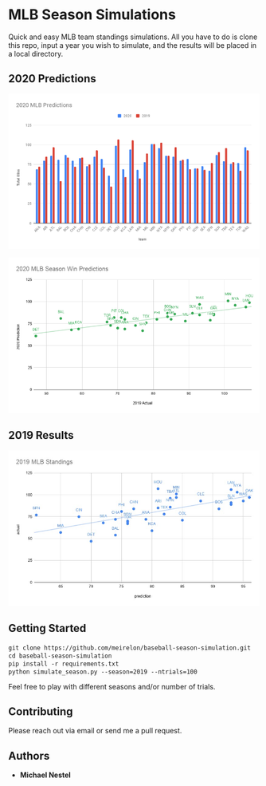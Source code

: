 # MLB Season Simulations

Quick and easy MLB team standings simulations. All you have to do is clone this repo, input a year you wish to simulate, and the results will be placed in a local directory.

## 2020 Predictions
![alt text](https://raw.githubusercontent.com/meirelon/baseball-season-simulation/master/imgs/predictions_2020.png)

![alt text](https://raw.githubusercontent.com/meirelon/baseball-season-simulation/master/imgs/predictions_2020_scatter.png)

## 2019 Results

![alt text](https://raw.githubusercontent.com/meirelon/baseball-season-simulation/master/imgs/results_2019.png)

## Getting Started

```
git clone https://github.com/meirelon/baseball-season-simulation.git
cd baseball-season-simulation
pip install -r requirements.txt
python simulate_season.py --season=2019 --ntrials=100
```
Feel free to play with different seasons and/or number of trials.

## Contributing

Please reach out via email or send me a pull request.

## Authors

* **Michael Nestel**
